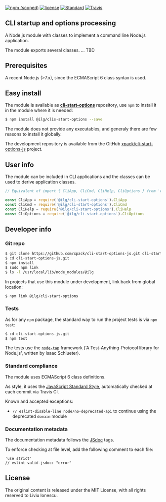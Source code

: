 [![npm (scoped)](https://img.shields.io/npm/v/@ilg/cli-start-options.svg)](https://www.npmjs.com/package/@ilg/cli-start-options) 
[![license](https://img.shields.io/github/license/xpack/cli-start-options-js.svg)](https://github.com/xpack/cli-start-options-js/blob/xpack/LICENSE) 
[![Standard](https://img.shields.io/badge/code_style-standard-brightgreen.svg)](https://standardjs.com/)
[![Travis](https://img.shields.io/travis/xpack/cli-start-options-js.svg?label=linux)](https://travis-ci.org/xpack/cli-start-options-js)

## CLI startup and options processing

A Node.js module with classes to implement a command line Node.js application.

The module exports several classes. ... TBD

## Prerequisites

A recent Node.js (>7.x), since the ECMAScript 6 class syntax is used.

## Easy install

The module is available as [**cli-start-options**](https://www.npmjs.com/package/@ilg/cli-start-options) repository, use `npm` to install it in the module where it is needed:

```bash
$ npm install @ilg/clis-start-options --save
```

The module does not provide any executables, and generaly there are few reasons to install it globally.

The development repository is available from the GitHub [xpack/cli-start-options-js](https://github.com/xpack/cli-start-options-js) project.

## User info

The module can be included in CLI applications and the classes can be used to derive application classes.

```javascript
// Equivalent of import { CliApp, CliCmd, CliHelp, CliOptions } from 'cli-start-options'

const CliApp = require('@ilg/cli-start-options').CliApp
const CliCmd = require('@ilg/cli-start-options').CliCmd
const CliHelp = require('@ilg/cli-start-options').CliHelp
const CliOptions = require('@ilg/cli-start-options').CliOptions
```

## Developer info

### Git repo

```bash
$ git clone https://github.com/xpack/cli-start-options-js.git cli-start-options-js.git
$ cd cli-start-options-js.git
$ npm install
$ sudo npm link 
$ ls -l /usr/local/lib/node_modules/@ilg
```

In projects that use this module under development, link back from global location:

```bash
$ npm link @ilg/cli-start-options
```

### Tests

As for any `npm` package, the standard way to run the project tests is via `npm test`:

```bash
$ cd cli-start-options-js.git
$ npm test
```

The tests use the [`node-tap`](http://www.node-tap.org) framework ('A Test-Anything-Protocol library for Node.js', written by Isaac Schlueter).

### Standard compliance

The module uses ECMAScript 6 class definitions.

As style, it uses the [JavaScript Standard Style](https://standardjs.com/), automatically checked at each commit via Travis CI.

Known and accepted exceptions:

- `// eslint-disable-line node/no-deprecated-api` to continue using the deprecated `domain` module

### Documentation metadata

The documentation metadata follows the [JSdoc](http://usejsdoc.org) tags.

To enforce checking at file level, add the following comment to each file:

```
'use strict'
// eslint valid-jsdoc: "error"
```

## License

The original content is released under the MIT License, with
all rights reserved to Liviu Ionescu.
